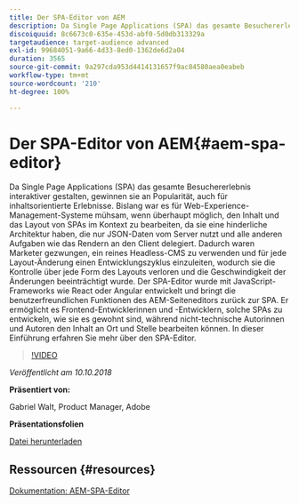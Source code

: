 ```yaml
---
title: Der SPA-Editor von AEM
description: Da Single Page Applications (SPA) das gesamte Besuchererlebnis interaktiver gestalten, gewinnen sie an Popularität, auch für inhaltsorientierte Erlebnisse. In dieser Einführung erfahren Sie mehr über den SPA-Editor.
discoiquuid: 8c6673c0-635e-453d-abf0-5d0db313329a
targetaudience: target-audience advanced
exl-id: 99684051-9a66-4d33-8ed0-1362de6d2a04
duration: 3565
source-git-commit: 9a297cda953d4414131657f9ac84580aea0eabeb
workflow-type: tm+mt
source-wordcount: '210'
ht-degree: 100%

---
```


# Der SPA-Editor von AEM{#aem-spa-editor}

Da Single Page Applications (SPA) das gesamte Besuchererlebnis interaktiver gestalten, gewinnen sie an Popularität, auch für inhaltsorientierte Erlebnisse. Bislang war es für Web-Experience-Management-Systeme mühsam, wenn überhaupt möglich, den Inhalt und das Layout von SPAs im Kontext zu bearbeiten, da sie eine hinderliche Architektur haben, die nur JSON-Daten vom Server nutzt und alle anderen Aufgaben wie das Rendern an den Client delegiert. Dadurch waren Marketer gezwungen, ein reines Headless-CMS zu verwenden und für jede Layout-Änderung einen Entwicklungszyklus einzuleiten, wodurch sie die Kontrolle über jede Form des Layouts verloren und die Geschwindigkeit der Änderungen beeinträchtigt wurde. Der SPA-Editor wurde mit JavaScript-Frameworks wie React oder Angular entwickelt und bringt die benutzerfreundlichen Funktionen des AEM-Seiteneditors zurück zur SPA. Er ermöglicht es Frontend-Entwicklerinnen und -Entwicklern, solche SPAs zu entwickeln, wie sie es gewohnt sind, während nicht-technische Autorinnen und Autoren den Inhalt an Ort und Stelle bearbeiten können. In dieser Einführung erfahren Sie mehr über den SPA-Editor.

>[!VIDEO](https://video.tv.adobe.com/v/24720/?quality=9)

*Veröffentlicht am 10.10.2018*

**Präsentiert von:**

Gabriel Walt, Product Manager, Adobe

**Präsentationsfolien**

[Datei herunterladen](assets/aem-spa-editor.pdf)

## Ressourcen {#resources}

[Dokumentation: AEM-SPA-Editor](https://experienceleague.adobe.com/docs/experience-manager-64/developing/headless/spas/spa-overview.html?lang=de)

<!--
[Get back to the Overview](https://helpx.adobe.com/experience-manager/kt/eseminars/gems/aem-index.html)
-->
